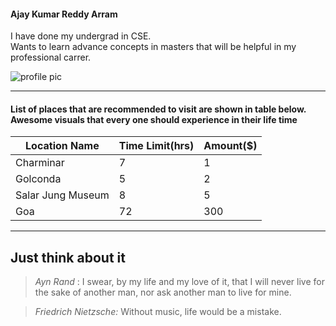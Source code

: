 #### Ajay Kumar Reddy Arram

I have done my undergrad in CSE.<br>
Wants to learn advance concepts in masters that will be helpful in my professional carrer.


![profile pic](/profile.jpg)

***

#### List of places that are recommended to visit are shown in table below.<br> Awesome visuals that every one should experience in their life time

| **Location Name** | **Time Limit(hrs)** | **Amount($)** |
| ------------------| --------------------| --------------|
|    Charminar      |            7        |       1       | 
|    Golconda       |            5        |       2       |
|  Salar Jung Museum|            8        |       5       |
|      Goa          |            72       |       300     | 

***

## Just think about it

> *Ayn Rand*   : I swear, by my life and my love of it, that I will never live for the sake of another man, nor ask another man to live for mine.

> *Friedrich Nietzsche:* Without music, life would be a mistake.



